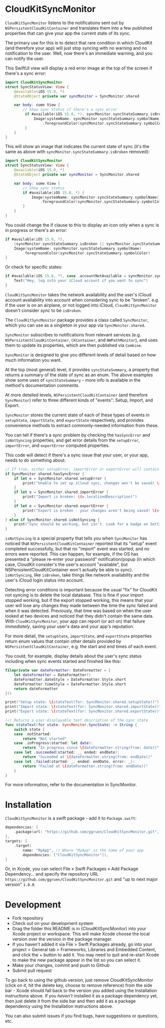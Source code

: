# CloudKitSyncMonitor

`CloudKitSyncMonitor` listens to the notifications sent out by `NSPersistentCloudKitContainer`
and translates them into a few published properties that can give your app the current state of its sync.

The primary use for this is to detect that rare condition in which CloudKit (and therefore your app) will just stop syncing with no warning and
no notification to the user. Well, now there's an immediate warning, and you can notify the user.

This SwiftUI view will display a red error image at the top of the screen if there's a sync error:

```swift
import CloudKitSyncMonitor
struct SyncStatusView: View {
    @available(iOS 15.0, *)
    @StateObject private var syncMonitor = SyncMonitor.shared

    var body: some View {
        // Show sync status if there's a sync error 
         if #available(iOS 15.0, *), syncMonitor.syncStateSummary.isBroken {
             Image(systemName: syncMonitor.syncStateSummary.symbolName)
                 .foregroundColor(syncMonitor.syncStateSummary.symbolColor)
         }
    }
}
```

This will show an image that indicates the current state of sync (it's the same as above with `syncMonitor.syncStateSummary.isBroken`
removed):

```swift
import CloudKitSyncMonitor
struct SyncStatusView: View {
    @available(iOS 15.0, *)
    @StateObject private var syncMonitor = SyncMonitor.shared

    var body: some View {
        // Show sync status 
        if #available(iOS 15.0, *) {
            Image(systemName: syncMonitor.syncStateSummary.symbolName)
                .foregroundColor(syncMonitor.syncStateSummary.symbolColor)
        }
    }
}
```

You could change the if clause to this to display an icon only when a sync is in progress or there's an error:

```swift
if #available(iOS 15.0, *),
    (syncMonitor.syncStateSummary.isBroken || syncMonitor.syncStateSummary.inProgress) {
    Image(systemName: syncMonitor.syncStateSummary.symbolName)
        .foregroundColor(syncMonitor.syncStateSummary.symbolColor)
}
```

Or check for specific states:

```swift
if #available(iOS 15.0, *), case .accountNotAvailable = syncMonitor.syncStateSummary {
    Text("Hey, log into your iCloud account if you want to sync")
}
```

`CloudKitSyncMonitor` takes the network availability and the user's iCloud account availability into account when considering sync
to be "broken". e.g. if the user is on an airplane, or not logged into iCloud, `CloudKitSyncMonitor` doesn't consider sync to be `isBroken`.

The `CloudKitSyncMonitor` package provides a class called `SyncMonitor`, which you can use as a singleton in your app via
`SyncMonitor.shared`.

`SyncMonitor` subscribes to notifications from relevant services (e.g. `NSPersistentCloudKitContainer`,
`CKContainer`, and `NWPathMonitor`), and uses them to update its properties, which are then published via `Combine`.

`SyncMonitor` is designed to give you different levels of detail based on how much information you want.

At the top (most general) level, it provides `syncStateSummary`, a property that returns a summary of the state of sync as an enum.
The above examples show some uses of `syncStateSummary` - more info is available in the method's documentation comments.

At more detailed levels, `NSPersistentCloudKitContainer` (and therefore `SyncMonitor`) refer to three different kinds of "events":
Setup, Import, and Export.

`SyncMonitor` stores the current state of each of these types of events in `setupState`, `importState`, and `exportState` respectively,
and provides convenience methods to extract commonly-needed information from these.

You can tell if there's a sync problem by checking the `hasSyncError` and `isNotSyncing` properties, and get error details from the `setupError`,
`importError`, and `exportError` computed properties.

This code will detect if there's a sync issue that your user, or your app, needs to do something about:

```swift
// If true, either setupError, importError or exportError will contain an error
if SyncMonitor.shared.hasSyncError {
    if let e = SyncMonitor.shared.setupError {
        print("Unable to set up iCloud sync, changes won't be saved! \(e.localizedDescription)")
    }
    if let e = SyncMonitor.shared.importError {
        print("Import is broken: \(e.localizedDescription)")
    }
    if let e = SyncMonitor.shared.exportError {
        print("Export is broken - your changes aren't being saved! \(e.localizedDescription)")
    }
} else if SyncMonitor.shared.isNotSyncing {
    print("Sync should be working, but isn't. Look for a badge on Settings or other possible issues.")
}
```

 `isNotSyncing` is a special property that tells you when `SyncMonitor` has noticed that `NSPersistentCloudKitContainer` reported that
its "setup" event completed successfully, but that no "import" event was started, and no errors were reported. This can happen, for example,
if the OS has presented a "please re-enter your password" notification/popup (in which case, CloudKit consider's the user's account
"available", but NSPersistentCloudKitContainer won't actually be able to sync). `isNotSyncing`, like `isBroken`, take things like network
availability and the user's iCloud login status into account.

Detecting error conditions is important because the usual "fix" for CloudKit not syncing is to delete the local database. This
is fine if your import stopped working, but if the export stopped working, this means that your user will lose any changes they made between
the time the sync failed and when it was detected. Previously, that time was based on when the user looked at two devices and noticed that
they didn't contain the same data. With `CloudKitSyncMonitor`, your app can report (or act on) that failure _immediately_, saving your
user's data and your app's reputation.

For more detail, the `setupState`, `importState`, and `exportState` properties return enum values that contain other details provided by
`NSPersistentCloudKitContainer`, e.g. the start and end times of each event.

You could, for example, display details about the user's sync status including when sync events started and finished like this:

```swift
fileprivate var dateFormatter: DateFormatter = {
    let dateFormatter = DateFormatter()
    dateFormatter.dateStyle = DateFormatter.Style.short
    dateFormatter.timeStyle = DateFormatter.Style.short
    return dateFormatter
}()

print("Setup state: \(stateText(for: SyncMonitor.shared.setupState))")
print("Import state: \(stateText(for: SyncMonitor.shared.importState))")
print("Export state: \(stateText(for: SyncMonitor.shared.exportState))")

/// Returns a user-displayable text description of the sync state
func stateText(for state: SyncMonitor.SyncState) -> String {
    switch state {
    case .notStarted:
        return "Not started"
    case .inProgress(started: let date):
        return "In progress since \(dateFormatter.string(from: date))"
    case let .succeeded(started: _, ended: endDate):
        return "Suceeded at \(dateFormatter.string(from: endDate))"
    case let .failed(started: _, ended: endDate, error: _):
        return "Failed at \(dateFormatter.string(from: endDate))"
    }
}
```

For more information, refer to the documentation in SyncMonitor.

# Installation

`CloudKitSyncMonitor` is a swift package - add it to `Package.swift`:

```swift
dependencies: [
    .package(url: "https://github.com/ggruen/CloudKitSyncMonitor.git", from: "1.0.0"),
],
targets: [
    .target(
        name: "MyApp", // Where "MyApp" is the name of your app
        dependencies: ["CloudKitSyncMonitor"]),
]
```

Or, in Xcode, you can select File » Swift Packages » Add Package Dependency... and specify the repository URL
`https://github.com/ggruen/CloudKitSyncMonitor.git` and "up to next major version" `1.0.0`.

# Development

- Fork repository
- Check out on your development system
- Drag the folder this README is in (CloudKitSyncMonitor) into your Xcode project or workspace. This will make Xcode choose the
  local version over the version in the package manager.
- If you haven't added it via File > Swift Packages already, go into your project > General tab > Frameworks, Libraries and Embedded Content,
  and click the + button to add it. You may need to quit and re-start Xcode to make the new package appear in the list so you can select it.
- Make your changes, commit and push to Github
- Submit pull request

To go back to using the github version, just remove CloudKitSyncMonitor (click on it, hit the delete key, choose to remove reference)
from the side bar - Xcode should fall back to the version you added using the Installation instructions above. If you _haven't_ installed
it as a package dependency yet, then just delete it from the side bar and then add it as a package dependency using the Installation
instructions above.

You can also submit issues if you find bugs, have suggestions or questions, etc.
